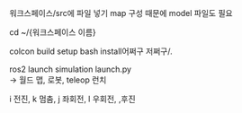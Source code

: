 워크스페이스/src에 파일 넣기
map 구성 때문에 model 파일도 필요


cd ~/{워크스페이스 이름}

colcon build
setup bash install어쩌구 저쩌구/.

ros2 launch simulation launch.py   
-> 월드 맵, 로봇, teleop 런치

i 전진, k 멈춤, j 좌회전, l 우회전, ,후진 
